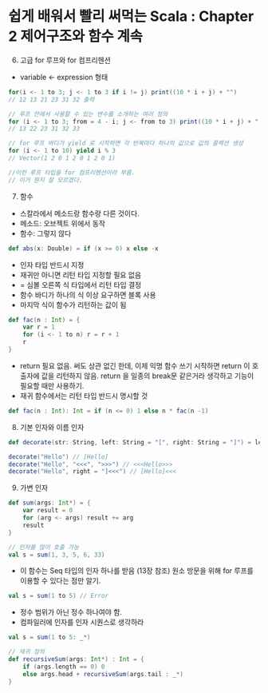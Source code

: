 # 쉽게 배워서 빨리 써먹는 Scala : Chapter 2 제어구조와 함수 계속
6. 고급 for 루프와 for 컴프리헨션
- variable <- expression 형태
```scala
for(i <- 1 to 3; j <- 1 to 3 if i != j) print((10 * i + j) + "")
// 12 13 21 23 31 32 출력

// 루프 안에서 사용할 수 있는 변수를 소개하는 여러 정의
for (i <- 1 to 3; from = 4 - i; j <- from to 3) print((10 * i + j) + " ")
// 13 22 23 31 32 33 

// for 루프 바디가 yield 로 시작하면 각 반복마다 하나의 값으로 값의 콜렉션 생성
for (i <- 1 to 10) yield i % 3
// Vector(1 2 0 1 2 0 1 2 0 1)

//이런 루프 타입을 for 컴프리헨션이라 부름.
// 이거 뭔지 잘 모르겠다.
```

7. 함수
- 스칼라에서 메소드랑 함수랑 다른 것이다.
- 메소드: 오브젝트 위에서 동작
- 함수: 그렇지 않다

```scala
def abs(x: Double) = if (x >= 0) x else -x
```

- 인자 타입 반드시 지정
- 재귀만 아니면 리턴 타입 지정할 필요 없음
- = 심볼 오른쪽 식 타입에서 리턴 타입 결정
- 함수 바디가 하나의 식 이상 요구하면 블록 사용
- 마지막 식이 함수가 리턴하는 값이 됨

```scala
def fac(n : Int) = {
    var r = 1
    for (i <- 1 to n) r = r + 1
    r
}
```

- return 필요 없음. 써도 상관 없긴 한데, 이제 익명 함수 쓰기 시작하면 return 이 호출자에 값을 리턴하지 않음. return 을 일종의 break문 같은거라 생각하고 기능이 필요할 때만 사용하기.
- 재귀 함수에서는 리턴 타입 반드시 명시할 것

```scala
def fac(n : Int): Int = if (n <= 0) 1 else n * fac(n -1)
```

8. 기본 인자와 이름 인자
```scala
def decorate(str: String, left: String = "[", right: String = "]") = left + str + right

decorate("Hello") // [Hello]
decorate("Hello", "<<<", ">>>") // <<<Hello>>>
decorate("Hello", right = "]<<<") // [Hello]<<<
```

9. 가변 인자
```scala
def sum(args: Int*) = {
    var result = 0
    for (arg <- args) result += arg
    result
}

// 인자를 많이 호출 가능
val s = sum(1, 3, 5, 6, 33)

```
- 이 함수는 Seq 타입의 인자 하나를 받음 (13장 참조) 원소 방문을 위해 for 루프를 이용할 수 있다는 점만 알기.

```scala
val s = sum(1 to 5) // Error
```
- 정수 범위가 아닌 정수 하나여야 함.
- 컴파일러에 인자를 인자 시퀀스로 생각하라
```scala
val s = sum(1 to 5: _*)

// 재귀 정의
def recursiveSum(args: Int*) : Int = {
    if (args.length == 0) 0
    else args.head + recursiveSum(args.tail : _*)
}
```


